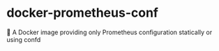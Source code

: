 # docker-prometheus-conf
:whale: A Docker image providing only Prometheus configuration statically or using confd
